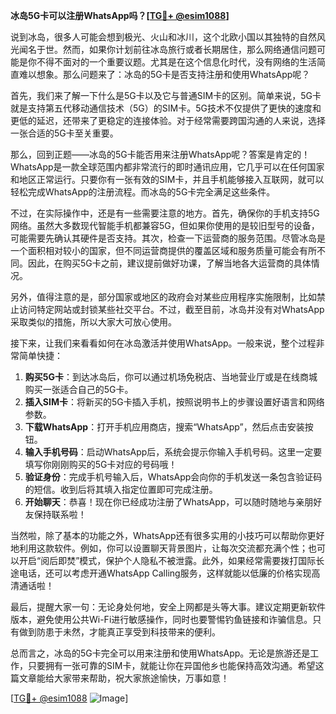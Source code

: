 **冰岛5G卡可以注册WhatsApp吗？[[TG💪+ @esim1088](https://t.me/s/esim1088)]**

说到冰岛，很多人可能会想到极光、火山和冰川，这个北欧小国以其独特的自然风光闻名于世。然而，如果你计划前往冰岛旅行或者长期居住，那么网络通信问题可能是你不得不面对的一个重要议题。尤其是在这个信息化时代，没有网络的生活简直难以想象。那么问题来了：冰岛的5G卡是否支持注册和使用WhatsApp呢？

首先，我们来了解一下什么是5G卡以及它与普通SIM卡的区别。简单来说，5G卡就是支持第五代移动通信技术（5G）的SIM卡。5G技术不仅提供了更快的速度和更低的延迟，还带来了更稳定的连接体验。对于经常需要跨国沟通的人来说，选择一张合适的5G卡至关重要。

那么，回到正题——冰岛的5G卡能否用来注册WhatsApp呢？答案是肯定的！WhatsApp是一款全球范围内都非常流行的即时通讯应用，它几乎可以在任何国家和地区正常运行。只要你有一张有效的SIM卡，并且手机能够接入互联网，就可以轻松完成WhatsApp的注册流程。而冰岛的5G卡完全满足这些条件。

不过，在实际操作中，还是有一些需要注意的地方。首先，确保你的手机支持5G网络。虽然大多数现代智能手机都兼容5G，但如果你使用的是较旧型号的设备，可能需要先确认其硬件是否支持。其次，检查一下运营商的服务范围。尽管冰岛是一个面积相对较小的国家，但不同运营商提供的覆盖区域和服务质量可能会有所不同。因此，在购买5G卡之前，建议提前做好功课，了解当地各大运营商的具体情况。

另外，值得注意的是，部分国家或地区的政府会对某些应用程序实施限制，比如禁止访问特定网站或封锁某些社交平台。不过，截至目前，冰岛并没有对WhatsApp采取类似的措施，所以大家大可放心使用。

接下来，让我们来看看如何在冰岛激活并使用WhatsApp。一般来说，整个过程非常简单快捷：

1. **购买5G卡**：到达冰岛后，你可以通过机场免税店、当地营业厅或是在线商城购买一张适合自己的5G卡。
2. **插入SIM卡**：将新买的5G卡插入手机，按照说明书上的步骤设置好语言和网络参数。
3. **下载WhatsApp**：打开手机应用商店，搜索“WhatsApp”，然后点击安装按钮。
4. **输入手机号码**：启动WhatsApp后，系统会提示你输入手机号码。这里一定要填写你刚刚购买的5G卡对应的号码哦！
5. **验证身份**：完成手机号输入后，WhatsApp会向你的手机发送一条包含验证码的短信。收到后将其填入指定位置即可完成注册。
6. **开始聊天**：恭喜！现在你已经成功注册了WhatsApp，可以随时随地与亲朋好友保持联系啦！

当然啦，除了基本的功能之外，WhatsApp还有很多实用的小技巧可以帮助你更好地利用这款软件。例如，你可以设置聊天背景图片，让每次交流都充满个性；也可以开启“阅后即焚”模式，保护个人隐私不被泄露。此外，如果经常需要拨打国际长途电话，还可以考虑开通WhatsApp Calling服务，这样就能以低廉的价格实现高清通话啦！

最后，提醒大家一句：无论身处何地，安全上网都是头等大事。建议定期更新软件版本，避免使用公共Wi-Fi进行敏感操作，同时也要警惕钓鱼链接和诈骗信息。只有做到防患于未然，才能真正享受到科技带来的便利。

总而言之，冰岛的5G卡完全可以用来注册和使用WhatsApp。无论是旅游还是工作，只要拥有一张可靠的SIM卡，就能让你在异国他乡也能保持高效沟通。希望这篇文章能给大家带来帮助，祝大家旅途愉快，万事如意！

[[TG💪+ @esim1088](https://t.me/s/esim1088) ![Image](https://i.postimg.cc/4NQfJmqS/Snipaste-2025-05-13-00-14-12.png)]
